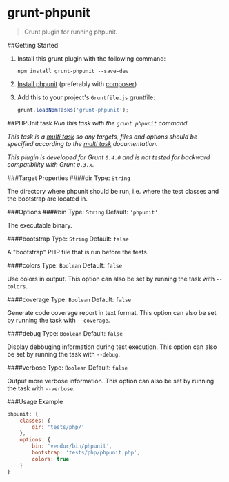 # grunt-phpunit

> Grunt plugin for running phpunit.

##Getting Started
1. Install this grunt plugin with the following command:

	```shell
	npm install grunt-phpunit --save-dev
	```


2. [Install phpunit](https://github.com/sebastianbergmann/phpunit/#installation) (preferably with [composer](https://github.com/composer/composer))
3. Add this to your project's `Gruntfile.js` gruntfile:

	```js
	grunt.loadNpmTasks('grunt-phpunit');
	```


##PHPUnit task
_Run this task with the `grunt phpunit` command._

_This task is a [multi task][] so any targets, files and options should be specified according to the [multi task][] documentation._

[multi task]: https://github.com/gruntjs/grunt/wiki/Configuring-tasks

_This plugin is developed for Grunt `0.4.0` and is not tested for backward compatibility with Grunt `0.3.x`._

###Target Properties
####dir
Type: `String`

The directory where phpunit should be run, i.e. where the test classes and the bootstrap are located in.

###Options
####bin
Type: `String`  Default: `'phpunit'`

The executable binary.

####bootstrap
Type: `String` Default: `false`

A "bootstrap" PHP file that is run before the tests.

####colors
Type: `Boolean` Default: `false`

Use colors in output. This option can also be set by running the task with `--colors`.

####coverage
Type: `Boolean` Default: `false`

Generate code coverage report in text format. This option can also be set by running the task with `--coverage`.

####debug
Type: `Boolean` Default: `false`

Display debbuging information during test execution. This option can also be set by running the task with `--debug`.

####verbose
Type: `Boolean` Default: `false`

Output more verbose information. This option can also be set by running the task with `--verbose`.

###Usage Example

```js
phpunit: {
	classes: {
		dir: 'tests/php/'
	},
	options: {
		bin: 'vendor/bin/phpunit',
		bootstrap: 'tests/php/phpunit.php',
		colors: true
	}
}
```